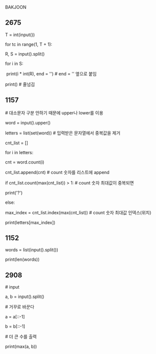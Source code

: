 BAKJOON

## 2675

T = int(input())

for tc in range(1, T + 1):

  R, S = input().split()

  for i in S:

​    print(i * int(R), end = '') # end = '' 옆으로 붙임

  print() # 줄넘김



## 1157

\# 대소문자 구분 안하기 때문에 upper나 lower를 이용

word = input().upper()

letters = list(set(word)) # 입력받은 문자열에서 중복값을 제거

cnt_list = [] 

for i in letters:

  cnt = word.count(i)

  cnt_list.append(cnt) # count 숫자를 리스트에 append



if cnt_list.count(max(cnt_list)) > 1: # count 숫자 최대값이 중복되면

  print('?')

else:

  max_index = cnt_list.index(max(cnt_list)) # count 숫자 최대값 인덱스(위치)

  print(letters[max_index])



## 1152

words = list(input().split())



print(len(words))



## 2908

\# input

a, b = input().split()

\# 거꾸로 바꾼다

a = a[::-1]

b = b[::-1]

\# 더 큰 수를 출력

print(max(a, b))



